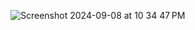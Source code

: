 ![Screenshot 2024-09-08 at 10 34 47 PM](https://github.com/user-attachments/assets/307fc376-abe9-4ada-b31b-d473a3f8a3cf)





